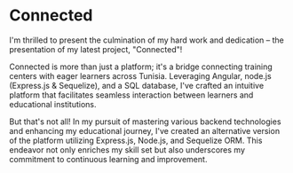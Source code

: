 # Connected
I'm thrilled to present the culmination of my hard work and dedication – the presentation of my latest project, "Connected"! 

Connected is more than just a platform; it's a bridge connecting training centers with eager learners across Tunisia. Leveraging Angular, node.js (Express.js & Sequelize), and a SQL database, I've crafted an intuitive platform that facilitates seamless interaction between learners and educational institutions.

But that's not all! In my pursuit of mastering various backend technologies and enhancing my educational journey, I've created an alternative version of the platform utilizing Express.js, Node.js, and Sequelize ORM. This endeavor not only enriches my skill set but also underscores my commitment to continuous learning and improvement.
